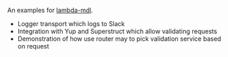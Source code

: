 An examples for [lambda-mdl](https://github.com/alexshelkov/lambda).

- Logger transport which logs to Slack
- Integration with Yup and Superstruct which allow validating requests
- Demonstration of how use router may to pick validation service based on request
